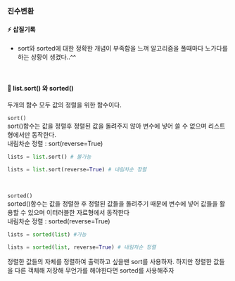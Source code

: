 ### 진수변환

#### ⚡ 삽질기록

- sort와 sorted에 대한 정확한 개념이 부족함을 느껴 알고리즘을 풀때마다 노가다를 하는 상황이 생겼다..^^         

<br>

#### 📌 list.sort() 와 sorted()  
두개의 함수 모두 값의 정렬을 위한 함수이다.     

```sort()```      
sort()함수는 값을 정렬후 정렬된 값을 돌려주지 않아 변수에 넣어 쓸 수 없으며 리스트형에서만 동작한다.      
내림차순 정렬 : sort(reverse=True)
```python
lists = list.sort() # 불가능

lists = list.sort(reverse=True) # 내림차순 정렬
```
<br>

```sorted()```    
sorted()함수는 값을 정렬한 후 정렬된 값들을 돌려주기 때문에 변수에 넣어 값들을 활용할 수 있으며 이터러블한 자료형에서 동작한다     
내림차순 정렬 : sorted(reverse=True)
```python
lists = sorted(list) #가능

lists = sorted(list, reverse=True) # 내림차순 정렬
```
정렬한 값들의 자체를 정렬하여 출력하고 싶을땐 sort를 사용하자. 하지만 정렬한 값들을 다른 객체해 저장해 무언가를 해야한다면 sorted를 사용해주자
<br>

